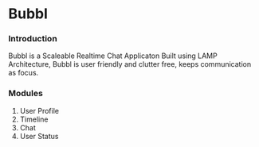 # Bubbl
### Introduction
Bubbl is a Scaleable Realtime Chat Applicaton Built using LAMP Architecture, Bubbl is user friendly and clutter free, keeps communication as focus. 


### Modules
1. User Profile
2. Timeline
3. Chat
4. User Status
